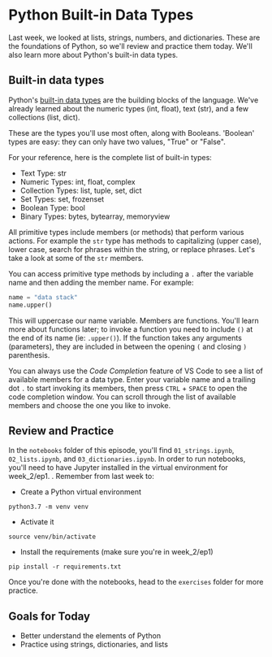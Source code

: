 # Python Built-in Data Types
Last week, we looked at lists, strings, numbers, and dictionaries. These are the foundations of Python, so we'll review and practice them today. We'll also learn more about Python's built-in data types.

## Built-in data types

Python's [built-in data types](https://docs.python.org/3/library/stdtypes.html) are the building blocks of the language. We've already learned about the numeric types (int, float), text (str), and a few collections (list, dict). 

These are the types you'll use most often, along with Booleans. 'Boolean' types are easy: they can only have two values, "True" or "False". 

For your reference, here is the complete list of built-in types:
- Text Type: str
- Numeric Types: 	int, float, complex
- Collection Types: list, tuple, set, dict
- Set Types: 	set, frozenset
- Boolean Type: 	bool
- Binary Types: 	bytes, bytearray, memoryview


All primitive types include members (or methods) that perform various actions. For example the `str` type has methods to capitalizing (upper case), lower case, search for phrases within the string, or replace phrases. Let's take a look at some of the `str` members.

You can access primitive type methods by including a `.` after the variable name and then adding the member name. For example:

```python
name = "data stack"
name.upper()
```

This will uppercase our name variable. Members are functions. You'll learn more about functions later; to invoke a function you need to include `()` at the end of its name (ie: `.upper()`). If the function takes any arguments (parameters), they are included in between the opening `(` and closing `)` parenthesis. 

You can always use the _Code Completion_ feature of VS Code to see a list of available members for a data type. Enter your variable name and a trailing dot `.` to start invoking its members, then press `CTRL` + `SPACE` to open the code completion window. You can scroll through the list of available members and choose the one you like to invoke.

## Review and Practice
In the `notebooks` folder of this episode, you'll find `01_strings.ipynb`, `02_lists.ipynb`, and `03_dictionaries.ipynb`. In order to run notebooks, you'll need to have Jupyter installed in the virtual environment for week_2/ep1. 
.
Remember from last week to:

- Create a Python virtual environment
```
python3.7 -m venv venv
```

- Activate it
```
source venv/bin/activate
```

- Install the requirements (make sure you're in week_2/ep1)
```
pip install -r requirements.txt
```

Once you're done with the notebooks, head to the `exercises` folder for more practice.

## Goals for Today
- Better understand the elements of Python
- Practice using strings, dictionaries, and lists